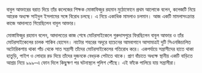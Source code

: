 বাবুল আক্তারের বরাত দিয়ে তাঁর কলেজের শিক্ষক মোস্তাফিজুর রহমান মুঠোফোনে প্রথম আলোকে বলেন, কলেজটি নিয়ে আরেক অধ্যক্ষ সাইদুল ইসলামের সঙ্গে বিরোধ চলছে। এ নিয়ে একাধিক মামলাও চলমান। আজ একটি মামলাসংক্রান্ত কাজে আদালতে গিয়েছিলেন বাবুল আক্তার।

মোস্তাফিজুর রহমান বলেন, আদালতের কাজ শেষে মোটরসাইকেলে গুরুদাসপুরে ফিরছিলেন বাবুল আক্তার ও তাঁর মোটরসাইকেলের চালক শাকিব হোসেন। নাটোর শহরের অদূরে হাচেনের আমবাগানে আসামাত্রই দুটি সিএনজিচালিত অটোরিকশায় থাকা পাঁচ থেকে সাত সন্ত্রাসী তাঁদের মোটরসাইকেলের গতিরোধ করে। একপর্যায়ে সন্ত্রাসীদের হাতে থাকা হাতুড়ি, পাইপ ও লোহার রড দিয়ে তাঁদের দুজনকে বেধড়ক পেটাতে থাকে। প্রাণ বাঁচাতে অধ্যক্ষ স্থানীয় একটি বাড়িতে আশ্রয় নিয়ে ৯৯৯–এ ফোন দিলে কিছুক্ষণ পর ঘটনাস্থলে পুলিশ পৌঁছে। এই ফাঁকে পালিয়ে যায় সন্ত্রাসীরা।
